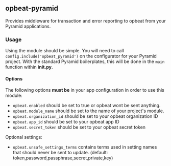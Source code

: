 opbeat-pyramid
--------------

Provides middleware for transaction and error reporting  to opbeat from your
Pyramid applications.


### Usage

Using the module should be simple. You will need to call
`config.include('opbeat_pyramid')` on the configurator for your Pyramid
project. With the standard Pyramid boilerplates, this will be done in the
`main` function within **__init__.py**.


#### Options

The following options **must be** in your app configuration in order to use
this module:

- `opbeat.enabled` should be set to true or opbeat wont be sent anything.
- `opbeat.module_name` should be set to the name of your project's module.
- `opbeat.organization_id` should be set to your opbeat organization ID
- `opbeat.app_id` should be set to your opbeat app ID
- `opbeat.secret_token` should be set to your opbeat secret token

Optional settings:

- `opbeat.unsafe_settings_terms` contains terms used in setting names that should never be sent to update. (default: token,password,passphrase,secret,private,key)

